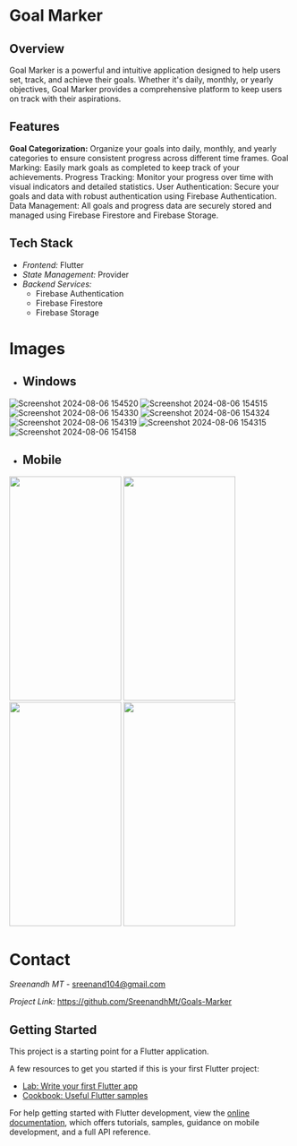 # **Goal Marker**
## Overview
Goal Marker is a powerful and intuitive application designed to help users set, track, and achieve their goals. Whether it's daily, monthly, or yearly objectives, Goal Marker provides a comprehensive platform to keep users on track with their aspirations.

## **Features**
**Goal Categorization:** Organize your goals into daily, monthly, and yearly categories to ensure consistent progress across different time frames.
Goal Marking: Easily mark goals as completed to keep track of your achievements.
Progress Tracking: Monitor your progress over time with visual indicators and detailed statistics.
User Authentication: Secure your goals and data with robust authentication using Firebase Authentication.
Data Management: All goals and progress data are securely stored and managed using Firebase Firestore and Firebase Storage.

## **Tech Stack**
- *Frontend:* Flutter
- *State Management:* Provider
- *Backend Services:*
  - Firebase Authentication
  - Firebase Firestore
  - Firebase Storage

# **Images**

- ## Windows
![Screenshot 2024-08-06 154520](https://github.com/user-attachments/assets/42aba135-1a91-4bc0-b852-fa51e45ce7af)
![Screenshot 2024-08-06 154515](https://github.com/user-attachments/assets/2f79c21d-474e-4b67-b193-9bc33a5a93d4)
![Screenshot 2024-08-06 154330](https://github.com/user-attachments/assets/88a2bc7c-8d68-4126-9e45-00c1fb73e5f9)
![Screenshot 2024-08-06 154324](https://github.com/user-attachments/assets/55ce2ff6-0fc8-4e37-a0ea-905a478df26b)
![Screenshot 2024-08-06 154319](https://github.com/user-attachments/assets/3f90d70e-0674-49fb-98a6-b73d450fb035)
![Screenshot 2024-08-06 154315](https://github.com/user-attachments/assets/729fb732-ee1e-4d23-a0b9-a425b0acf6b1)
![Screenshot 2024-08-06 154158](https://github.com/user-attachments/assets/bd875e74-6b39-4d3f-8621-91125464b318)

- ## Mobile

<img src="https://github.com/user-attachments/assets/12d4e07e-cdd1-4fb0-b1ce-3593d838a939" width="200" height="400" />
<img src="https://github.com/user-attachments/assets/793cbcfd-84dd-4ce8-9d38-193bdb536b47" width="200" height="400" />
<img src="https://github.com/user-attachments/assets/dae67110-f5d3-4386-ba8c-bde1a2b33649" width="200" height="400" />
<img src="https://github.com/user-attachments/assets/8524c773-9caa-4f09-ab4e-20210b9aa203" width="200" height="400" />

# **Contact**
*Sreenandh MT* - sreenand104@gmail.com

*Project Link:* https://github.com/SreenandhMt/Goals-Marker

## Getting Started

This project is a starting point for a Flutter application.

A few resources to get you started if this is your first Flutter project:

- [Lab: Write your first Flutter app](https://docs.flutter.dev/get-started/codelab)
- [Cookbook: Useful Flutter samples](https://docs.flutter.dev/cookbook)

For help getting started with Flutter development, view the
[online documentation](https://docs.flutter.dev/), which offers tutorials,
samples, guidance on mobile development, and a full API reference.
